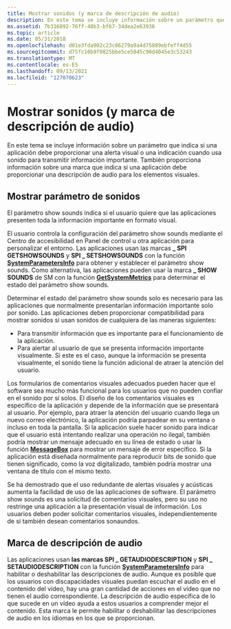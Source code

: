 ```yaml
---
title: Mostrar sonidos (y marca de descripción de audio)
description: En este tema se incluye información sobre un parámetro que indica si una aplicación debe proporcionar una alerta visual o una indicación cuando usa sonido para transmitir información importante.
ms.assetid: 7b316892-76ff-48b3-bf67-34dea2e63936
ms.topic: article
ms.date: 05/31/2018
ms.openlocfilehash: d01e3fda902c23c86279a9a4d75889ebfeff4d55
ms.sourcegitcommit: d75fc10b9f0825bbe5ce5045c90d4045e3c53243
ms.translationtype: MT
ms.contentlocale: es-ES
ms.lasthandoff: 09/13/2021
ms.locfileid: "127070623"
---
```

# <a name="show-sounds-and-audio-description-flag"></a>Mostrar sonidos (y marca de descripción de audio)

En este tema se incluye información sobre un parámetro que indica si una aplicación debe proporcionar una alerta visual o una indicación cuando usa sonido para transmitir información importante. También proporciona información sobre una marca que indica si una aplicación debe proporcionar una descripción de audio para los elementos visuales.

## <a name="show-sounds-parameter"></a>Mostrar parámetro de sonidos

El parámetro show sounds indica si el usuario quiere que las aplicaciones presenten toda la información importante en formato visual.

El usuario controla la configuración del parámetro show sounds mediante el Centro de accesibilidad en Panel de control u otra aplicación para personalizar el entorno. Las aplicaciones usan las marcas **\_ SPI GETSHOWSOUNDS** y **SPI \_ SETSHOWSOUNDS** con la función [**SystemParametersInfo**](/windows/desktop/api/winuser/nf-winuser-systemparametersinfoa) para obtener y establecer el parámetro show sounds. Como alternativa, las aplicaciones pueden usar la marca **\_ SHOW SOUNDS** de SM con la función [**GetSystemMetrics**](/windows/desktop/api/winuser/nf-winuser-getsystemmetrics) para determinar el estado del parámetro show sounds.

Determinar el estado del parámetro show sounds solo es necesario para las aplicaciones que normalmente presentarían información importante solo por sonido. Las aplicaciones deben proporcionar compatibilidad para mostrar sonidos si usan sonidos de cualquiera de las maneras siguientes:

-   Para transmitir información que es importante para el funcionamiento de la aplicación.
-   Para alertar al usuario de que se presenta información importante visualmente. Si este es el caso, aunque la información se presenta visualmente, el sonido tiene la función adicional de atraer la atención del usuario.

Los formularios de comentarios visuales adecuados pueden hacer que el software sea mucho más funcional para los usuarios que no pueden confiar en el sonido por sí solos. El diseño de los comentarios visuales es específico de la aplicación y depende de la información que se presentará al usuario. Por ejemplo, para atraer la atención del usuario cuando llega un nuevo correo electrónico, la aplicación podría parpadear en su ventana o incluso en toda la pantalla. Si la aplicación suele hacer sonido para indicar que el usuario está intentando realizar una operación no ilegal, también podría mostrar un mensaje adecuado en su línea de estado o usar la función [**MessageBox**](/windows/desktop/api/winuser/nf-winuser-messagebox) para mostrar un mensaje de error específico. Si la aplicación está diseñada normalmente para reproducir bits de sonido que tienen significado, como la voz digitalizado, también podría mostrar una ventana de título con el mismo texto.

Se ha demostrado que el uso redundante de alertas visuales y acústicas aumenta la facilidad de uso de las aplicaciones de software. El parámetro show sounds es una solicitud de comentarios visuales, pero su uso no restringe una aplicación a la presentación visual de información. Los usuarios deben poder solicitar comentarios visuales, independientemente de si también desean comentarios sonaundos.

## <a name="audio-description-flag"></a>Marca de descripción de audio

Las aplicaciones usan **las marcas SPI \_ GETAUDIODESCRIPTION** y **SPI \_ SETAUDIODESCRIPTION** con la función [**SystemParametersInfo**](/windows/desktop/api/winuser/nf-winuser-systemparametersinfoa) para habilitar o deshabilitar las descripciones de audio. Aunque es posible que los usuarios con discapacidades visuales puedan escuchar el audio en el contenido del vídeo, hay una gran cantidad de acciones en el vídeo que no tienen el audio correspondiente. La descripción de audio específica de lo que sucede en un vídeo ayuda a estos usuarios a comprender mejor el contenido. Esta marca le permite habilitar o deshabilitar las descripciones de audio en los idiomas en los que se proporcionan.

 

 
